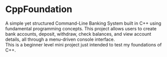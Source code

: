 # CppFoundation
A simple yet structured Command-Line Banking System built in C++ using fundamental programming concepts. This project allows users to create bank accounts, deposit, withdraw, check balances, and view account details, all through a menu-driven console interface.
<br>
This is a beginner level mini project just intended to test my foundations of C++.
